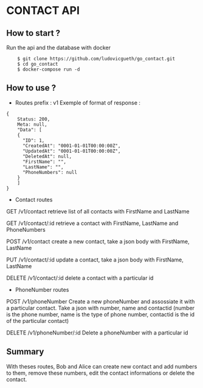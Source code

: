 # CONTACT API

## How to start ?

Run the api and the database with docker 
```
    $ git clone https://github.com/ludovicgueth/go_contact.git
    $ cd go_contact
    $ docker-compose run -d
```

## How to use ?

 - Routes
prefix : v1
Exemple of format of response :

```
{
	Status: 200,
	Meta: null,
	"Data": [
    {
      "ID": 1,
      "CreatedAt": "0001-01-01T00:00:00Z",
      "UpdatedAt": "0001-01-01T00:00:00Z",
      "DeletedAt": null,
      "FirstName": "",
      "LastName": "",
      "PhoneNumbers": null
    }
    ]
}
```

- Contact routes

GET /v1/contact
retrieve list of all contacts with FirstName and LastName

GET /v1/contact/:id
retrieve a contact with FirstName, LastName and PhoneNumbers

POST /v1/contact
create a new contact, take a json body with FirstName, LastName

PUT /v1/contact/:id
update a contact, take a json body with FirstName, LastName

DELETE /v1/contact/:id
delete a contact with a particular id

- PhoneNumber routes

POST /v1/phoneNumber
Create a new phoneNumber and assossiate it with a particular contact. Take a json with number, name and contactid (number is the phone number, name is the type of phone number, contactid is the id of the particular contact)

DELETE /v1/phoneNumber/:id
Delete a phoneNumber with a particular id

## Summary

With theses routes, Bob and Alice can create new contact and add numbers to them, remove these numbers, edit the contact informations or delete the contact.